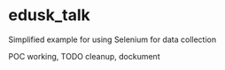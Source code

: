# edusk_talk
Simplified example for using Selenium for data collection


POC working, TODO cleanup, dockument
